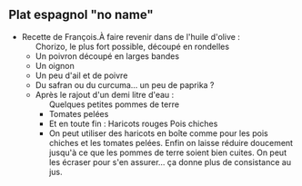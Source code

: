 
## Plat espagnol "no name"
* Recette de François.À faire revenir dans de l'huile d'olive :<ul>Chorizo, le plus fort possible, découpé en rondelles
* Un poivron découpé en larges bandes
* Un oignon
* Un peu d'ail et de poivre
* Du safran ou du curcuma... un peu de paprika ?
* Après le rajout d'un demi litre d'eau :<ul>Quelques petites pommes de terre
* Tomates pelées
* Et en toute fin : Haricots rouges Pois chiches
* On peut utiliser des haricots en boîte comme pour les pois chiches et les tomates pelées. Enfin on laisse réduire doucement jusqu'à ce que les pommes de terre soient bien cuites. On peut les écraser pour s'en assurer... ça donne plus de consistance au jus.
